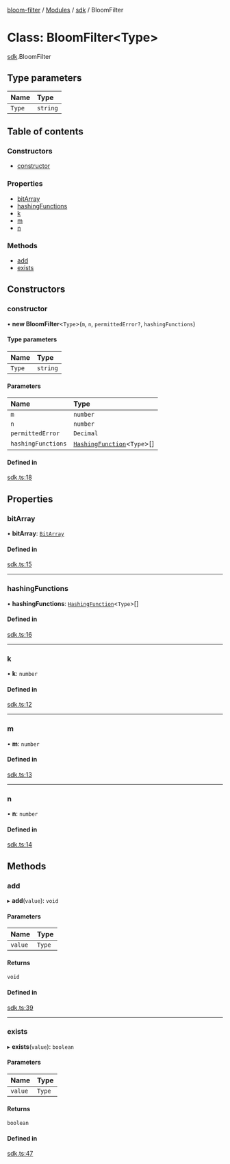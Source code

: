 [bloom-filter](../README.md) / [Modules](../modules.md) / [sdk](../modules/sdk.md) / BloomFilter

# Class: BloomFilter<Type\>

[sdk](../modules/sdk.md).BloomFilter

## Type parameters

| Name | Type |
| :------ | :------ |
| `Type` | `string` |

## Table of contents

### Constructors

- [constructor](sdk.BloomFilter.md#constructor)

### Properties

- [bitArray](sdk.BloomFilter.md#bitarray)
- [hashingFunctions](sdk.BloomFilter.md#hashingfunctions)
- [k](sdk.BloomFilter.md#k)
- [m](sdk.BloomFilter.md#m)
- [n](sdk.BloomFilter.md#n)

### Methods

- [add](sdk.BloomFilter.md#add)
- [exists](sdk.BloomFilter.md#exists)

## Constructors

### constructor

• **new BloomFilter**<`Type`\>(`m`, `n`, `permittedError?`, `hashingFunctions`)

#### Type parameters

| Name | Type |
| :------ | :------ |
| `Type` | `string` |

#### Parameters

| Name | Type |
| :------ | :------ |
| `m` | `number` |
| `n` | `number` |
| `permittedError` | `Decimal` |
| `hashingFunctions` | [`HashingFunction`](../interfaces/types.HashingFunction.md)<`Type`\>[] |

#### Defined in

[sdk.ts:18](https://github.com/rymnc/bloom-filter-ts/blob/faec485/lib/sdk.ts#L18)

## Properties

### bitArray

• **bitArray**: [`BitArray`](utils.BitArray.md)

#### Defined in

[sdk.ts:15](https://github.com/rymnc/bloom-filter-ts/blob/faec485/lib/sdk.ts#L15)

___

### hashingFunctions

• **hashingFunctions**: [`HashingFunction`](../interfaces/types.HashingFunction.md)<`Type`\>[]

#### Defined in

[sdk.ts:16](https://github.com/rymnc/bloom-filter-ts/blob/faec485/lib/sdk.ts#L16)

___

### k

• **k**: `number`

#### Defined in

[sdk.ts:12](https://github.com/rymnc/bloom-filter-ts/blob/faec485/lib/sdk.ts#L12)

___

### m

• **m**: `number`

#### Defined in

[sdk.ts:13](https://github.com/rymnc/bloom-filter-ts/blob/faec485/lib/sdk.ts#L13)

___

### n

• **n**: `number`

#### Defined in

[sdk.ts:14](https://github.com/rymnc/bloom-filter-ts/blob/faec485/lib/sdk.ts#L14)

## Methods

### add

▸ **add**(`value`): `void`

#### Parameters

| Name | Type |
| :------ | :------ |
| `value` | `Type` |

#### Returns

`void`

#### Defined in

[sdk.ts:39](https://github.com/rymnc/bloom-filter-ts/blob/faec485/lib/sdk.ts#L39)

___

### exists

▸ **exists**(`value`): `boolean`

#### Parameters

| Name | Type |
| :------ | :------ |
| `value` | `Type` |

#### Returns

`boolean`

#### Defined in

[sdk.ts:47](https://github.com/rymnc/bloom-filter-ts/blob/faec485/lib/sdk.ts#L47)

